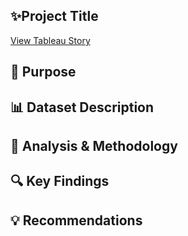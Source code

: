## ✨Project Title
[View Tableau Story](https://public.tableau.com/app/profile/bushra.abukarn5239/viz/Book2_17505217924420/ReturnRateTrendsDashboard?publish=yes)
## 🎯 Purpose
## 📊 Dataset Description
## 🧪 Analysis & Methodology
## 🔍 Key Findings
## 💡 Recommendations
